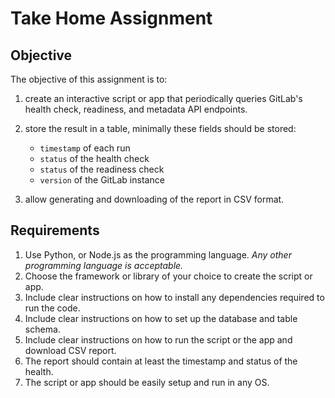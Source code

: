 # Take Home Assignment

## Objective

The objective of this assignment is to:

1. create an interactive script or app that periodically queries GitLab's health check, readiness, and metadata API endpoints.

1. store the result in a table, minimally these fields should be stored:

    - `timestamp` of each run
    - `status` of the health check
    - `status` of the readiness check
    - `version` of the GitLab instance

1. allow generating and downloading of the report in CSV format.

## Requirements

1. Use Python, or Node.js as the programming language. _Any other programming language is acceptable._
1. Choose the framework or library of your choice to create the script or app.
1. Include clear instructions on how to install any dependencies required to run the code.
1. Include clear instructions on how to set up the database and table schema.
1. Include clear instructions on how to run the script or the app and download CSV report.
1. The report should contain at least the timestamp and status of the health.
1. The script or app should be easily setup and run in any OS.
